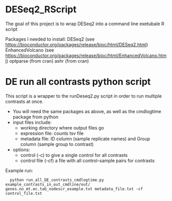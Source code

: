 # DESeq2_RScript
The goal of this project is to wrap DESeq2 into a command line exetubale R script


Packages I needed to install:
DESeq2  (see https://bioconductor.org/packages/release/bioc/html/DESeq2.html)
EnhancedVolcano (see https://bioconductor.org/packages/release/bioc/html/EnhancedVolcano.html)
optparse (from cran)
ashr (from cran)

# DE run all contrasts python script
This script is a wrapper to the runDeseq2.py script in order to run multiple contrasts at once.

* You will need the same packages as above, as well as the cmdlogtime package from python
* input files include:
    - working directory where output files go
    - expression file: counts tsv file
    - metadata file: ID column (sample replicate names) and Group column (sample group to contrast)
* options:
    - control (-c) to give a single control for all contrasts
    - control file (-cf) a file with all control-sample pairs for contrasts

Example run:

      python run_all_DE_contrasts_cmdlogtime.py example_contrasts_in_out_cmdline/out/ genes.no_mt.ec.tab_nodescr_example.txt metadata_file.txt -cf control_file.txt
